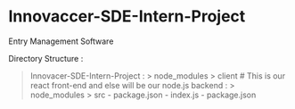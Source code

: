 # Innovaccer-SDE-Intern-Project
Entry Management Software

Directory Structure :

> Innovacer-SDE-Intern-Project :
    > node_modules
    > client # This is our react front-end and else will be our node.js backend :
        > node_modules
        > src
        - package.json
    - index.js
    - package.json
